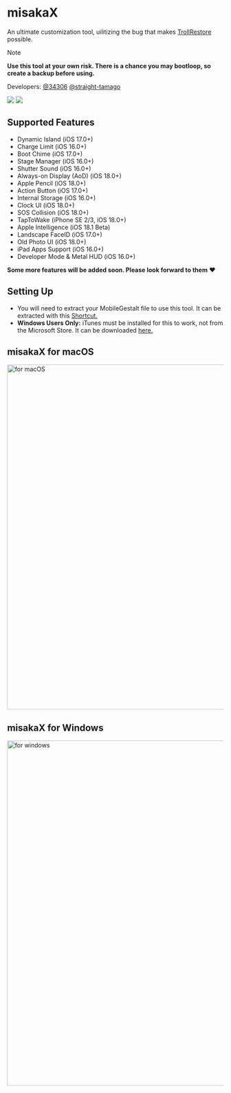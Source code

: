 # misakaX
An ultimate customization tool, uilitizing the bug that makes [TrollRestore](https://github.com/JJTech0130/TrollRestore) possible.

> [!NOTE]
> **Use this tool at your own risk. There is a chance you may bootloop, so create a backup before using.**

Developers: [@34306](https://github.com/34306) [@straight-tamago](https://github.com/straight-tamago)

<a href="https://github.com/straight-tamago/misakaX/releases/latest"><img src="https://img.shields.io/github/v/release/straight-tamago/misakaX?color=d774d5" /></a>
<a href="https://github.com/straight-tamago/misakaX/releases"><img src="https://img.shields.io/github/downloads/straight-tamago/misakaX/total?color=d774d5" /></a>

## Supported Features
- Dynamic Island (iOS 17.0+)
- Charge Limit (iOS 16.0+)
- Boot Chime (iOS 17.0+)
- Stage Manager (iOS 16.0+)
- Shutter Sound (iOS 16.0+)
- Always-on Display (AoD) (iOS 18.0+)
- Apple Pencil (iOS 18.0+)
- Action Button (iOS 17.0+)
- Internal Storage (iOS 16.0+)
- Clock UI (iOS 18.0+)
- SOS Collision (iOS 18.0+)
- TapToWake (iPhone SE 2/3, iOS 18.0+)
- Apple Intelligence (iOS 18.1 Beta)
- Landscape FaceID (iOS 17.0+)
- Old Photo UI (iOS 18.0+)
- iPad Apps Support (iOS 16.0+)
- Developer Mode & Metal HUD (iOS 16.0+)

**Some more features will be added soon. Please look forward to them** ❤️

## Setting Up
- You will need to extract your MobileGestalt file to use this tool. It can be extracted with this [Shortcut.](https://www.icloud.com/shortcuts/e2077174cc424253a24164a1df674ac4)
- **Windows Users Only:** iTunes must be installed for this to work, not from the Microsoft Store. It can be downloaded [here.](https://secure-appldnld.apple.com/itunes12/052-51516-20240506-351B8BFB-C5A7-4FD8-8262-60CD9FAA1464/iTunes64Setup.exe)
## misakaX for macOS
<img width="800" alt="for macOS" src="https://github.com/user-attachments/assets/9f7cc0a3-aefe-4f06-9076-26a6708bebda">

## misakaX for Windows
<img width="800" alt="for windows" src="https://github.com/user-attachments/assets/dab8b460-b166-45b6-b5d1-bbbcad1a7d86">

